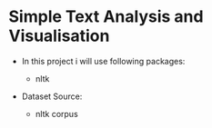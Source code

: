 # Simple Text Analysis and Visualisation

* In this project i will use following packages:
  *  nltk

* Dataset Source:
  * nltk corpus
